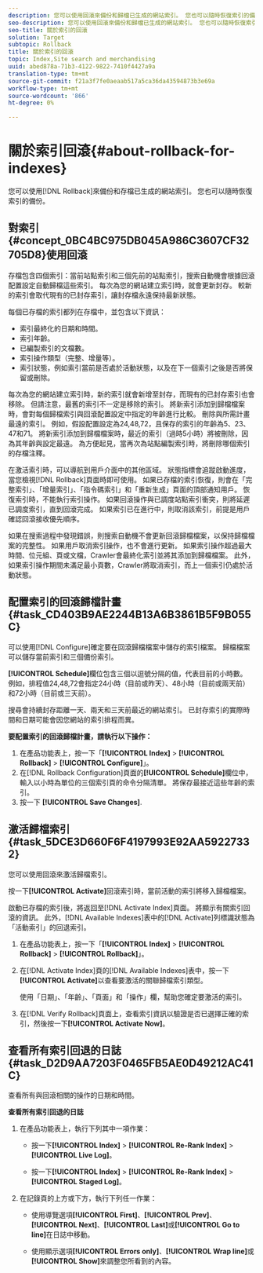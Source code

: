 ```yaml
---
description: 您可以使用回滾來備份和歸檔已生成的網站索引。 您也可以隨時恢復索引的備份。
seo-description: 您可以使用回滾來備份和歸檔已生成的網站索引。 您也可以隨時恢復索引的備份。
seo-title: 關於索引的回滾
solution: Target
subtopic: Rollback
title: 關於索引的回滾
topic: Index,Site search and merchandising
uuid: abed878a-71b3-4122-9822-7410f4427a9a
translation-type: tm+mt
source-git-commit: f21a3f7fe0aeaab517a5ca36da43594873b3e69a
workflow-type: tm+mt
source-wordcount: '866'
ht-degree: 0%

---
```



# 關於索引回滾{#about-rollback-for-indexes}

您可以使用[!DNL Rollback]來備份和存檔已生成的網站索引。 您也可以隨時恢復索引的備份。

## 對索引{#concept_0BC4BC975DB045A986C3607CF32705D8}使用回滾

存檔包含四個索引：當前站點索引和三個先前的站點索引，搜索自動機會根據回滾配置設定自動歸檔這些索引。 每次為您的網站建立索引時，就會更新封存。 較新的索引會取代現有的已封存索引，讓封存檔永遠保持最新狀態。

每個已存檔的索引都列在存檔中，並包含以下資訊：

* 索引最終化的日期和時間。
* 索引年齡。
* 已編製索引的文檔數。
* 索引操作類型（完整、增量等）。
* 索引狀態，例如索引當前是否處於活動狀態，以及在下一個索引之後是否將保留或刪除。

每次為您的網站建立索引時，新的索引就會新增至封存，而現有的已封存索引也會移除。 但請注意，最舊的索引不一定是移除的索引。 將新索引添加到歸檔檔案時，會對每個歸檔索引與回滾配置設定中指定的年齡進行比較。 刪除與所需計畫最遠的索引。 例如，假設配置設定為24,48,72，且保存的索引的年齡為5、23、47和71。 將新索引添加到歸檔檔案時，最近的索引（過時5小時）將被刪除，因為其年齡與設定最遠。 為方便起見，當再次為站點編製索引時，將刪除哪個索引的存檔注釋。

在激活索引時，可以導航到用戶介面中的其他區域。 狀態指標會追蹤啟動進度，當您檢視[!DNL Rollback]頁面時即可使用。 如果已存檔的索引恢復，則會在「完整索引」、「增量索引」、「指令碼索引」和「重新生成」頁面的頂部通知用戶。 恢復索引時，不能執行索引操作。 如果回滾操作與已調度站點索引衝突，則將延遲已調度索引，直到回滾完成。 如果索引已在進行中，則取消該索引，前提是用戶確認回滾接收優先順序。

如果在搜索過程中發現錯誤，則搜索自動機不會更新回滾歸檔檔案，以保持歸檔檔案的完整性。 如果用戶取消索引操作，也不會進行更新。 如果索引操作超過最大時間、位元組、頁或文檔，Crawler會最終化索引並將其添加到歸檔檔案。 此外，如果索引操作期間未滿足最小頁數，Crawler將取消索引，而上一個索引仍處於活動狀態。

## 配置索引的回滾歸檔計畫{#task_CD403B9AE2244B13A6B3861B5F9B055C}

可以使用[!DNL Configure]確定要在回滾歸檔檔案中儲存的索引檔案。 歸檔檔案可以儲存當前索引和三個備份索引。

**[!UICONTROL Schedule]**&#x200B;欄位包含三個以逗號分隔的值，代表目前的小時數。 例如，排程值24,48,72會指定24小時（目前或昨天）、48小時（目前或兩天前）和72小時（目前或三天前）。

搜尋會持續封存距離一天、兩天和三天前最近的網站索引。 已封存索引的實際時間和日期可能會因您網站的索引排程而異。

**要配置索引的回滾歸檔計畫，請執行以下操作：**

1. 在產品功能表上，按一下「**[!UICONTROL Index]** > **[!UICONTROL Rollback]** > **[!UICONTROL Configure]**」。
1. 在[!DNL Rollback Configuration]頁面的&#x200B;**[!UICONTROL Schedule]**&#x200B;欄位中，輸入以小時為單位的三個索引頁的命令分隔清單。 將保存最接近這些年齡的索引。
1. 按一下 **[!UICONTROL Save Changes]**.

## 激活歸檔索引{#task_5DCE3D660F6F4197993E92AA59227332}

您可以使用回滾來激活歸檔索引。

按一下&#x200B;**[!UICONTROL Activate]**&#x200B;回滾索引時，當前活動的索引將移入歸檔檔案。

啟動已存檔的索引後，將返回至[!DNL Activate Index]頁面。 將顯示有關索引回滾的資訊。 此外，[!DNL Available Indexes]表中的[!DNL Activate]列標識狀態為「活動索引」的回退索引。

1. 在產品功能表上，按一下「**[!UICONTROL Index]** > **[!UICONTROL Rollback]** > **[!UICONTROL Rollback]**」。
1. 在[!DNL Activate Index]頁的[!DNL Available Indexes]表中，按一下&#x200B;**[!UICONTROL Activate]**&#x200B;以查看要激活的關聯歸檔索引類型。

   使用「日期」、「年齡」、「頁面」和「操作」欄，幫助您確定要激活的索引。
1. 在[!DNL Verify Rollback]頁面上，查看索引資訊以驗證是否已選擇正確的索引，然後按一下&#x200B;**[!UICONTROL Activate Now]**。

## 查看所有索引回退的日誌{#task_D2D9AA7203F0465FB5AE0D49212AC41C}

查看所有與回滾相關的操作的日期和時間。

**查看所有索引回退的日誌**

1. 在產品功能表上，執行下列其中一項作業：

   * 按一下&#x200B;**[!UICONTROL Index]** > **[!UICONTROL Re-Rank Index]** > **[!UICONTROL Live Log]**。

   * 按一下&#x200B;**[!UICONTROL Index]** > **[!UICONTROL Re-Rank Index]** > **[!UICONTROL Staged Log]**。

1. 在記錄頁的上方或下方，執行下列任一作業：

   * 使用導覽選項&#x200B;**[!UICONTROL First]**、**[!UICONTROL Prev]**、**[!UICONTROL Next]**、**[!UICONTROL Last]**&#x200B;或&#x200B;**[!UICONTROL Go to line]**&#x200B;在日誌中移動。

   * 使用顯示選項&#x200B;**[!UICONTROL Errors only]**、**[!UICONTROL Wrap line]**&#x200B;或&#x200B;**[!UICONTROL Show]**&#x200B;來調整您所看到的內容。

